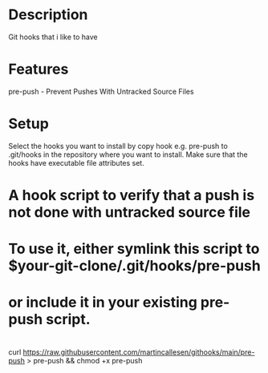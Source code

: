 # Description
Git hooks that i like to have

# Features
pre-push - Prevent Pushes With Untracked Source Files

# Setup
Select the hooks you want to install by copy hook e.g. pre-push to .git/hooks in the repository where you want to install.
Make sure that the hooks have executable file attributes set.

#
# A hook script to verify that a push is not done with untracked source file
#
# To use it, either symlink this script to $your-git-clone/.git/hooks/pre-push
# or include it in your existing pre-push script.
#
curl https://raw.githubusercontent.com/martincallesen/githooks/main/pre-push > pre-push && chmod +x pre-push

